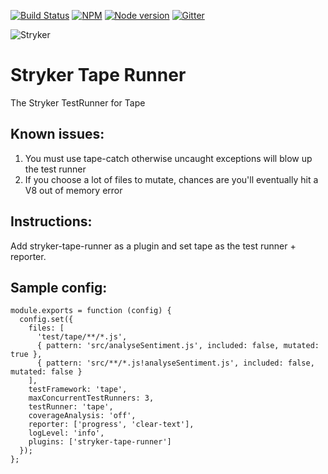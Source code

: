 [![Build Status](https://travis-ci.org/stryker-mutator/stryker-tape-runner.svg?branch=master)](https://travis-ci.org/stryker-mutator/stryker-tape-runner)
[![NPM](https://img.shields.io/npm/dm/stryker-tape-runner.svg)](https://www.npmjs.com/package/stryker-tape-runner)
[![Node version](https://img.shields.io/node/v/stryker-tape-runner.svg)](https://img.shields.io/node/v/stryker-tape-runner.svg)
[![Gitter](https://badges.gitter.im/stryker-mutator/stryker.svg)](https://gitter.im/stryker-mutator/stryker?utm_source=badge&utm_medium=badge&utm_campaign=pr-badge)

![Stryker](https://github.com/stryker-mutator/stryker/raw/master/stryker-80x80.png)

# Stryker Tape Runner
The Stryker TestRunner for Tape

## Known issues:
1. You must use tape-catch otherwise uncaught exceptions will blow up the test runner
2. If you choose a lot of files to mutate, chances are you'll eventually hit a V8 out of memory error

## Instructions:
Add stryker-tape-runner as a plugin and set tape as the test runner + reporter.

## Sample config:

```
module.exports = function (config) {
  config.set({
    files: [
      'test/tape/**/*.js',
      { pattern: 'src/analyseSentiment.js', included: false, mutated: true },
      { pattern: 'src/**/*.js!analyseSentiment.js', included: false, mutated: false }
    ],
    testFramework: 'tape',
    maxConcurrentTestRunners: 3,
    testRunner: 'tape',
    coverageAnalysis: 'off',
    reporter: ['progress', 'clear-text'],
    logLevel: 'info',
    plugins: ['stryker-tape-runner']
  });
};
```
